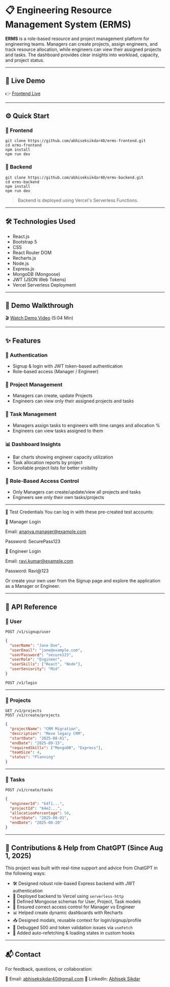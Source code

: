 # 📋 Engineering Resource Management System (ERMS)

**ERMS** is a role-based resource and project management platform for engineering teams. Managers can create projects, assign engineers, and track resource allocation, while engineers can view their assigned projects and tasks. The dashboard provides clear insights into workload, capacity, and project status.

---

## 🚀 Live Demo

👉 [Frontend Live](https://erms-frontend-g9oz.vercel.app)  

---

## ⚙️ Quick Start

### 🔹 Frontend
```
git clone https://github.com/abhiseksikdar40/erms-frontend.git
cd erms-frontend
npm install
npm run dev
````

### 🔹 Backend
```
git clone https://github.com/abhiseksikdar40/erms-backend.git
cd erms-backend
npm install
npm run dev
```

> Backend is deployed using Vercel's Serverless Functions.

---

## 🛠️ Technologies Used

* React.js
* Bootstrap 5
* CSS
* React Router DOM
* Recharts.js
* Node.js
* Express.js
* MongoDB (Mongoose)
* JWT (JSON Web Tokens)
* Vercel Serverless Deployment

---

## 🎥 Demo Walkthrough

🎬 [Watch Demo Video](https://drive.google.com/file/d/19SVeo3u4UQKlYmfJWgFU6LyP0oI6Wwqy/view) (5:04 Min)

---

## ✨ Features

### 👤 Authentication

* Signup & login with JWT token-based authentication
* Role-based access (Manager / Engineer)

### 📁 Project Management

* Managers can create, update Projects
* Engineers can view only their assigned projects and tasks

### 📝 Task Management

* Managers assign tasks to engineers with time ranges and allocation %
* Engineers can view tasks assigned to them

### 📊 Dashboard Insights

* Bar charts showing engineer capacity utilization
* Task allocation reports by project
* Scrollable project lists for better visibility

### 🔐 Role-Based Access Control

* Only Managers can create/update/view all projects and tasks
* Engineers see only their own tasks/projects

---

🔑 Test Credentials
You can log in with these pre-created test accounts:

🔹 Manager Login

Email: ananya.manager@example.com

Password: SecurePass123

🔹 Engineer Login

Email: ravi.kumar@example.com

Password: Ravi@123

Or create your own user from the Signup page and explore the application as a Manager or Engineer.

---


## 📡 API Reference

### 🔹 User

```http
POST /v1/signup/user
```

```json
{
  "userName": "Jane Doe",
  "userEmail": "jane@example.com",
  "userPassword": "secure123",
  "userRole": "Engineer",
  "userSkills": ["React", "Node"],
  "userSeniority": "Mid"
}
```

```http
POST /v1/login
```

---

### 🔹 Projects

```http
GET /v1/projects
POST /v1/create/projects
```

```json
{
  "projectName": "CRM Migration",
  "description": "Move legacy CRM",
  "startDate": "2025-08-01",
  "endDate": "2025-09-15",
  "requiredSkills": ["MongoDB", "Express"],
  "teamSize": 4,
  "status": "Planning"
}
```

---

### 🔹 Tasks

```http
POST /v1/create/tasks
```

```json
{
  "engineerId": "64f1...",
  "projectId": "64e2...",
  "allocationPercentage": 50,
  "startDate": "2025-08-01",
  "endDate": "2025-08-20"
}
```

---

## 🙌 Contributions & Help from ChatGPT (Since Aug 1, 2025)

This project was built with real-time support and advice from ChatGPT in the following ways:

* 🛠 Designed robust role-based Express backend with JWT authentication
* 🚀 Deployed backend to Vercel using `serverless-http`
* 💾 Defined Mongoose schemas for User, Project, Task models
* 🔐 Ensured correct access control for Manager vs Engineer
* 📊 Helped create dynamic dashboards with Recharts
* 📥 Designed modals, reusable context for login/signup/profile
* 🧪 Debugged 500 and token validation issues via `useFetch`
* 🔄 Added auto-refetching & loading states in custom hooks


---

## 📬 Contact

For feedback, questions, or collaboration:

📧 Email: abhiseksikdar40@gmail.com
🔗 LinkedIn: [Abhisek Sikdar](https://www.linkedin.com/in/abhisek-sikdar)

